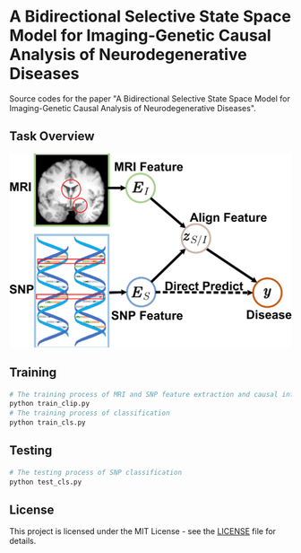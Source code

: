 # A Bidirectional Selective State Space Model for Imaging-Genetic Causal Analysis of Neurodegenerative Diseases

Source codes for the paper "A Bidirectional Selective State Space Model for Imaging-Genetic Causal Analysis of Neurodegenerative Diseases".

## Task Overview

<img src="overall.png" alt="Task" width="600"/>

## Training

```bash
# The training process of MRI and SNP feature extraction and causal inference
python train_clip.py
# The training process of classification
python train_cls.py
```
## Testing

```bash
# The testing process of SNP classification
python test_cls.py
```

## License

This project is licensed under the MIT License - see the [LICENSE](LICENSE) file for details.
